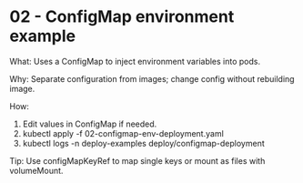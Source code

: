 
# 02 - ConfigMap environment example

What: Uses a ConfigMap to inject environment variables into pods.

Why: Separate configuration from images; change config without rebuilding image.

How:

1. Edit values in ConfigMap if needed.
2. kubectl apply -f 02-configmap-env-deployment.yaml
3. kubectl logs -n deploy-examples deploy/configmap-deployment

Tip: Use configMapKeyRef to map single keys or mount as files with volumeMount.
